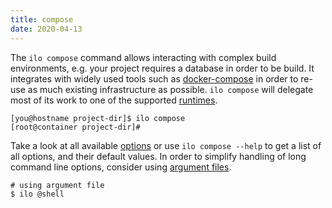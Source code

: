 ```yaml
---
title: compose
date: 2020-04-13
---
```


The `ilo compose` command allows interacting with complex build environments, e.g. your project requires a database in order to be build. It integrates with widely used tools such as [docker-compose](https://docs.docker.com/compose/) in order to re-use as much existing infrastructure as possible. `ilo compose` will delegate most of its work to one of the supported [runtimes](./runtimes).

```shell script
[you@hostname project-dir]$ ilo compose
[root@container project-dir]#
```

Take a look at all available [options](./options) or use `ilo compose --help` to get a list of all options, and their default values. In order to simplify handling of long command line options, consider using [argument files](../usage/argument-files).

```shell script
# using argument file
$ ilo @shell
```
